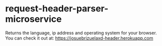 # request-header-parser-microservice

Returns the language, ip address and operating system for your browser. You can check it out at: https://josuebrizuelaxd-header.herokuapp.com
